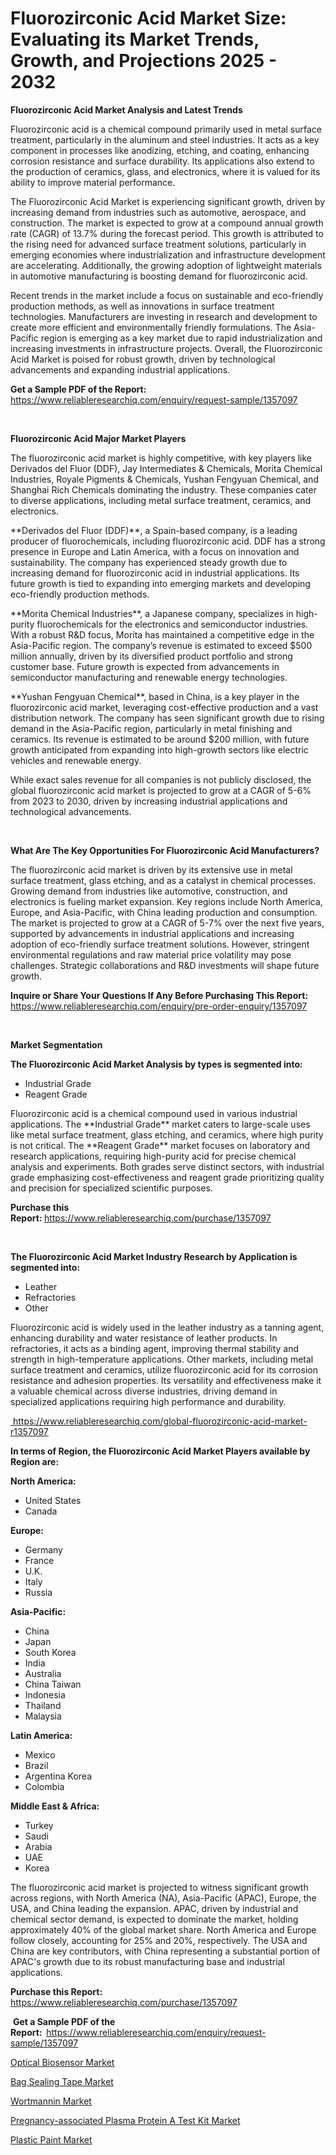 <p><h1>Fluorozirconic Acid Market Size: Evaluating its Market Trends, Growth, and Projections 2025 - 2032</h1></p><p><strong>Fluorozirconic Acid Market Analysis and Latest Trends</strong></p>
<p><p>Fluorozirconic acid is a chemical compound primarily used in metal surface treatment, particularly in the aluminum and steel industries. It acts as a key component in processes like anodizing, etching, and coating, enhancing corrosion resistance and surface durability. Its applications also extend to the production of ceramics, glass, and electronics, where it is valued for its ability to improve material performance.</p><p>The Fluorozirconic Acid Market is experiencing significant growth, driven by increasing demand from industries such as automotive, aerospace, and construction. The market is expected to grow at a compound annual growth rate (CAGR) of 13.7% during the forecast period. This growth is attributed to the rising need for advanced surface treatment solutions, particularly in emerging economies where industrialization and infrastructure development are accelerating. Additionally, the growing adoption of lightweight materials in automotive manufacturing is boosting demand for fluorozirconic acid.</p><p>Recent trends in the market include a focus on sustainable and eco-friendly production methods, as well as innovations in surface treatment technologies. Manufacturers are investing in research and development to create more efficient and environmentally friendly formulations. The Asia-Pacific region is emerging as a key market due to rapid industrialization and increasing investments in infrastructure projects. Overall, the Fluorozirconic Acid Market is poised for robust growth, driven by technological advancements and expanding industrial applications.</p></p>
<p><strong>Get a Sample PDF of the Report:&nbsp;</strong> <a href="https://www.reliableresearchiq.com/enquiry/request-sample/1357097?utm_campaign=973&utm_medium=2&utm_source=Github&utm_content=ia&utm_term=24012025&utm_id=fluorozirconic-acid">https://www.reliableresearchiq.com/enquiry/request-sample/1357097</a></p>
<p>&nbsp;</p>
<p><strong>Fluorozirconic Acid Major Market Players</strong></p>
<p><p>The fluorozirconic acid market is highly competitive, with key players like Derivados del Fluor (DDF), Jay Intermediates & Chemicals, Morita Chemical Industries, Royale Pigments & Chemicals, Yushan Fengyuan Chemical, and Shanghai Rich Chemicals dominating the industry. These companies cater to diverse applications, including metal surface treatment, ceramics, and electronics.</p><p>**Derivados del Fluor (DDF)**, a Spain-based company, is a leading producer of fluorochemicals, including fluorozirconic acid. DDF has a strong presence in Europe and Latin America, with a focus on innovation and sustainability. The company has experienced steady growth due to increasing demand for fluorozirconic acid in industrial applications. Its future growth is tied to expanding into emerging markets and developing eco-friendly production methods.</p><p>**Morita Chemical Industries**, a Japanese company, specializes in high-purity fluorochemicals for the electronics and semiconductor industries. With a robust R&D focus, Morita has maintained a competitive edge in the Asia-Pacific region. The company’s revenue is estimated to exceed $500 million annually, driven by its diversified product portfolio and strong customer base. Future growth is expected from advancements in semiconductor manufacturing and renewable energy technologies.</p><p>**Yushan Fengyuan Chemical**, based in China, is a key player in the fluorozirconic acid market, leveraging cost-effective production and a vast distribution network. The company has seen significant growth due to rising demand in the Asia-Pacific region, particularly in metal finishing and ceramics. Its revenue is estimated to be around $200 million, with future growth anticipated from expanding into high-growth sectors like electric vehicles and renewable energy.</p><p>While exact sales revenue for all companies is not publicly disclosed, the global fluorozirconic acid market is projected to grow at a CAGR of 5-6% from 2023 to 2030, driven by increasing industrial applications and technological advancements.</p></p>
<p>&nbsp;</p>
<p><strong>What Are The Key Opportunities For Fluorozirconic Acid Manufacturers?</strong></p>
<p><p>The fluorozirconic acid market is driven by its extensive use in metal surface treatment, glass etching, and as a catalyst in chemical processes. Growing demand from industries like automotive, construction, and electronics is fueling market expansion. Key regions include North America, Europe, and Asia-Pacific, with China leading production and consumption. The market is projected to grow at a CAGR of 5-7% over the next five years, supported by advancements in industrial applications and increasing adoption of eco-friendly surface treatment solutions. However, stringent environmental regulations and raw material price volatility may pose challenges. Strategic collaborations and R&D investments will shape future growth.</p></p>
<p><strong>Inquire or Share Your Questions If Any Before Purchasing This Report:</strong> <a href="https://www.reliableresearchiq.com/enquiry/pre-order-enquiry/1357097?utm_campaign=973&utm_medium=2&utm_source=Github&utm_content=ia&utm_term=24012025&utm_id=fluorozirconic-acid">https://www.reliableresearchiq.com/enquiry/pre-order-enquiry/1357097</a></p>
<p>&nbsp;</p>
<p><strong>Market Segmentation</strong></p>
<p><strong>The Fluorozirconic Acid Market Analysis by types is segmented into:</strong></p>
<p><ul><li>Industrial Grade</li><li>Reagent Grade</li></ul></p>
<p><p>Fluorozirconic acid is a chemical compound used in various industrial applications. The **Industrial Grade** market caters to large-scale uses like metal surface treatment, glass etching, and ceramics, where high purity is not critical. The **Reagent Grade** market focuses on laboratory and research applications, requiring high-purity acid for precise chemical analysis and experiments. Both grades serve distinct sectors, with industrial grade emphasizing cost-effectiveness and reagent grade prioritizing quality and precision for specialized scientific purposes.</p></p>
<p><strong>Purchase this Report:&nbsp;</strong><a href="https://www.reliableresearchiq.com/purchase/1357097?utm_campaign=973&utm_medium=2&utm_source=Github&utm_content=ia&utm_term=24012025&utm_id=fluorozirconic-acid">https://www.reliableresearchiq.com/purchase/1357097</a></p>
<p>&nbsp;</p>
<p><strong>The Fluorozirconic Acid Market Industry Research by Application is segmented into:</strong></p>
<p><ul><li>Leather</li><li>Refractories</li><li>Other</li></ul></p>
<p><p>Fluorozirconic acid is widely used in the leather industry as a tanning agent, enhancing durability and water resistance of leather products. In refractories, it acts as a binding agent, improving thermal stability and strength in high-temperature applications. Other markets, including metal surface treatment and ceramics, utilize fluorozirconic acid for its corrosion resistance and adhesion properties. Its versatility and effectiveness make it a valuable chemical across diverse industries, driving demand in specialized applications requiring high performance and durability.</p></p>
<p><a href="https://www.reliableresearchiq.com/global-fluorozirconic-acid-market-r1357097?utm_campaign=973&utm_medium=2&utm_source=Github&utm_content=ia&utm_term=24012025&utm_id=fluorozirconic-acid">&nbsp;https://www.reliableresearchiq.com/global-fluorozirconic-acid-market-r1357097</a></p>
<p><strong>In terms of Region, the Fluorozirconic Acid Market Players available by Region are:</strong></p>
<p>
    <p> <strong> North America: </strong>
        <ul>
            <li>United States</li>
            <li>Canada</li>
        </ul>
        </p> 
    <p> <strong> Europe: </strong>
        <ul>
            <li>Germany</li>
            <li>France</li>
            <li>U.K.</li>
            <li>Italy</li>
            <li>Russia</li>
        </ul>
        </p> 
    <p> <strong> Asia-Pacific: </strong>
        <ul>
            <li>China</li>
            <li>Japan</li>
            <li>South Korea</li>
            <li>India</li>
            <li>Australia</li>
            <li>China Taiwan</li>
            <li>Indonesia</li>
            <li>Thailand</li>
            <li>Malaysia</li>
        </ul>
        </p> 
    <p> <strong> Latin America: </strong>
        <ul>
            <li>Mexico</li>
            <li>Brazil</li>
            <li>Argentina Korea</li>
            <li>Colombia</li>
        </ul>
        </p> 
    <p> <strong> Middle East & Africa: </strong>
        <ul>
            <li>Turkey</li>
            <li>Saudi</li>
            <li>Arabia</li>
            <li>UAE</li>
            <li>Korea</li>
        </ul>
    </p>
    </p>
<p><p>The fluorozirconic acid market is projected to witness significant growth across regions, with North America (NA), Asia-Pacific (APAC), Europe, the USA, and China leading the expansion. APAC, driven by industrial and chemical sector demand, is expected to dominate the market, holding approximately 40% of the global market share. North America and Europe follow closely, accounting for 25% and 20%, respectively. The USA and China are key contributors, with China representing a substantial portion of APAC's growth due to its robust manufacturing base and industrial applications.</p></p>
<p><strong>Purchase this Report: </strong><a href="https://www.reliableresearchiq.com/purchase/1357097?utm_campaign=973&utm_medium=2&utm_source=Github&utm_content=ia&utm_term=24012025&utm_id=fluorozirconic-acid">https://www.reliableresearchiq.com/purchase/1357097</a></p>
<p>&nbsp;<strong>Get a Sample PDF of the Report:&nbsp;&nbsp;</strong><a href="https://www.reliableresearchiq.com/enquiry/request-sample/1357097?utm_campaign=973&utm_medium=2&utm_source=Github&utm_content=ia&utm_term=24012025&utm_id=fluorozirconic-acid">https://www.reliableresearchiq.com/enquiry/request-sample/1357097</a></p>
<p><strong></strong></p>
<p><p><a href="https://www.linkedin.com/pulse/comprehensive-optical-biosensor-market-analysis-sales-channel-zvaye?utm_campaign=973&utm_medium=2&utm_source=Github&utm_content=ia&utm_term=24012025&utm_id=fluorozirconic-acid">Optical Biosensor Market</a></p><p><a href="https://github.com/yoshih12/Market-Research-Report-List-4/blob/main/bag-sealing-tape-market.md?utm_campaign=973&utm_medium=2&utm_source=Github&utm_content=ia&utm_term=24012025&utm_id=fluorozirconic-acid">Bag Sealing Tape Market</a></p><p><a href="https://www.linkedin.com/pulse/market-analysis-wortmannin-markets-49-cagr-forecast-from-hbc5f?utm_campaign=973&utm_medium=2&utm_source=Github&utm_content=ia&utm_term=24012025&utm_id=fluorozirconic-acid">Wortmannin Market</a></p><p><a href="https://www.linkedin.com/pulse/pregnancy-associated-plasma-protein-test-kit-market-revolution-hkftf?utm_campaign=973&utm_medium=2&utm_source=Github&utm_content=ia&utm_term=24012025&utm_id=fluorozirconic-acid">Pregnancy-associated Plasma Protein A Test Kit Market</a></p><p><a href="https://github.com/ryanbell8967/Market-Research-Report-List-1/blob/main/plastic-paint-market.md?utm_campaign=973&utm_medium=2&utm_source=Github&utm_content=ia&utm_term=24012025&utm_id=fluorozirconic-acid">Plastic Paint Market</a></p></p>